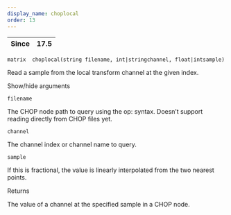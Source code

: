```yaml
---
display_name: choplocal
order: 13
---
```

| Since | 17.5 |
| --- | --- |

`matrix  choplocal(string filename, int|stringchannel, float|intsample)`

Read a sample from the local transform channel at the given index.

Show/hide arguments

`filename`

The CHOP node path to query using the op: syntax.
Doesn’t support reading directly from CHOP files yet.

`channel`

The channel index or channel name to query.

`sample`

If this is fractional, the value is linearly interpolated from the
two nearest points.

Returns

The value of a channel at the specified sample in a CHOP node.
